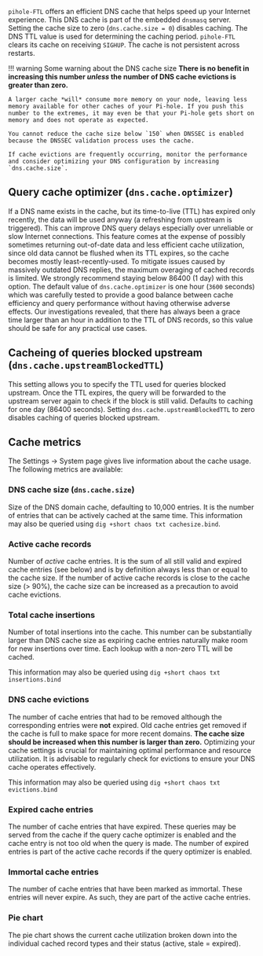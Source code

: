 `pihole-FTL` offers an efficient DNS cache that helps speed up your Internet experience. This DNS cache is part of the embedded `dnsmasq` server. Setting the cache size to zero (`dns.cache.size = 0`) disables caching. The DNS TTL value is used for determining the caching period. `pihole-FTL` clears its cache on receiving `SIGHUP`. The cache is not persistent across restarts.

<!-- markdownlint-disable code-block-style -->
!!! warning Some warning about the DNS cache size
    **There is no benefit in increasing this number *unless* the number of DNS cache evictions is greater than zero.**

    A larger cache *will* consume more memory on your node, leaving less memory available for other caches of your Pi-hole. If you push this number to the extremes, it may even be that your Pi-hole gets short on memory and does not operate as expected.

    You cannot reduce the cache size below `150` when DNSSEC is enabled because the DNSSEC validation process uses the cache.

    If cache evictions are frequently occurring, monitor the performance and consider optimizing your DNS configuration by increasing `dns.cache.size`.
<!-- markdownlint-enable code-block-style -->

## Query cache optimizer (`dns.cache.optimizer`)

If a DNS name exists in the cache, but its time-to-live (TTL) has expired only recently, the data will be used anyway (a refreshing from upstream is triggered). This can improve DNS query delays especially over unreliable or slow Internet connections. This feature comes at the expense of possibly sometimes returning out-of-date data and less efficient cache utilization, since old data cannot be flushed when its TTL expires, so the cache becomes mostly least-recently-used. To mitigate issues caused by massively outdated DNS replies, the maximum overaging of cached records is limited. We strongly recommend staying below 86400 (1 day) with this option. The default value of `dns.cache.optimizer` is one hour (`3600` seconds) which was carefully tested to provide a good balance between cache efficiency and query performance without having otherwise adverse effects. Our investigations revealed, that there has always been a grace time larger than an hour in addition to the TTL of DNS records, so this value should be safe for any practical use cases.

## Cacheing of queries blocked upstream (`dns.cache.upstreamBlockedTTL`)

This setting allows you to specify the TTL used for queries blocked upstream. Once the TTL expires, the query will be forwarded to the upstream server again to check if the block is still valid. Defaults to caching for one day (86400 seconds). Setting `dns.cache.upstreamBlockedTTL` to zero disables caching of queries blocked upstream.

## Cache metrics

The Settings -> System page gives live information about the cache usage. The following metrics are available:

### DNS cache size (`dns.cache.size`)

Size of the DNS domain cache, defaulting to 10,000 entries. It is the number of entries that can be actively cached at the same time.
This information may also be queried using `dig +short chaos txt cachesize.bind`.

### Active cache records

Number of *active* cache entries. It is the sum of all still valid and expired cache entries (see below) and is by definition always less than or equal to the cache size. If the number of active cache records is close to the cache size (> 90%), the cache size can be increased as a precaution to avoid cache evictions.

### Total cache insertions

Number of total insertions into the cache. This number can be substantially larger than DNS cache size as expiring cache entries naturally make room for new insertions over time. Each lookup with a non-zero TTL will be cached.

This information may also be queried using `dig +short chaos txt insertions.bind`

### DNS cache evictions

The number of cache entries that had to be removed although the corresponding entries were **not** expired. Old cache entries get removed if the cache is full to make space for more recent domains. **The cache size should be increased when this number is larger than zero.** Optimizing your cache settings is crucial for maintaining optimal performance and resource utilization. It is advisable to regularly check for evictions to ensure your DNS cache operates effectively.

This information may also be queried using `dig +short chaos txt evictions.bind`

### Expired cache entries

The number of cache entries that have expired. These queries may be served from the cache if the query cache optimizer is enabled and the cache entry is not too old when the query is made. The number of expired entries is part of the active cache records if the query optimizer is enabled.

### Immortal cache entries

The number of cache entries that have been marked as immortal. These entries will never expire. As such, they are part of the active cache entries.

### Pie chart

The pie chart shows the current cache utilization broken down into the individual cached record types and their status (active, stale = expired).
